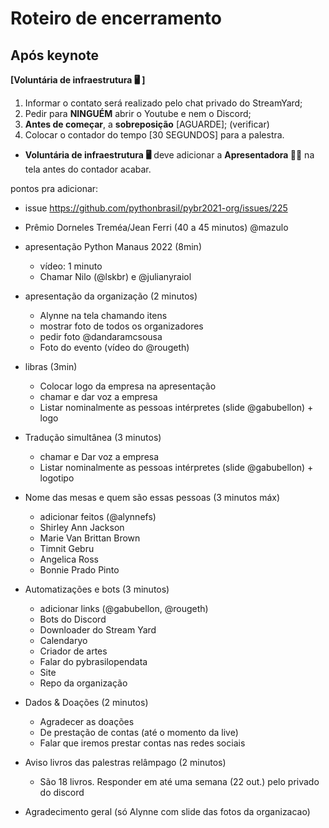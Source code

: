 # Roteiro de encerramento

## Após keynote

**[Voluntária de infraestrutura :desktop_computer: ]**

1. Informar o contato será realizado pelo chat privado do StreamYard;
2. Pedir para **NINGUÉM** abrir o Youtube e nem o Discord;
3. **Antes de começar**, a **sobreposição** [AGUARDE]; (verificar)
4. Colocar o contador do tempo [30 SEGUNDOS] para a palestra.

- **Voluntária de infraestrutura :desktop_computer:** deve adicionar a **Apresentadora :woman_juggling:** na tela antes do contador acabar.

pontos pra adicionar:
- issue https://github.com/pythonbrasil/pybr2021-org/issues/225
- Prêmio Dorneles Treméa/Jean Ferri (40 a 45 minutos) @mazulo

- apresentação Python Manaus 2022 (8min)
    - vídeo: 1 minuto
    - Chamar Nilo (@lskbr) e @julianyraiol

- apresentação da organização 
    (2 minutos)
    - Alynne na tela chamando itens
    - mostrar foto de todos os organizadores
    - pedir foto @dandaramcsousa 
    - Foto do evento (vídeo do @rougeth)
- libras (3min)
    - Colocar logo da empresa na apresentação
    - chamar e dar voz a empresa
    - Listar nominalmente as pessoas intérpretes (slide @gabubellon) + logo

- Tradução simultânea (3 minutos)
    - chamar e Dar voz a empresa
    - Listar nominalmente as pessoas intérpretes  (slide @gabubellon) + logotipo
- Nome das mesas e quem são essas pessoas (3 minutos máx)
    - adicionar feitos (@alynnefs)
    - Shirley Ann Jackson 
    - Marie Van Brittan Brown
    - Timnit Gebru
    - Angelica Ross 
    - Bonnie Prado Pinto

- Automatizações e bots (3 minutos)
    - adicionar links (@gabubellon, @rougeth)
    - Bots do Discord
    - Downloader do Stream Yard
    - Calendaryo
    - Criador de artes
    - Falar do pybrasilopendata
    - Site
    - Repo da organização
- Dados & Doações (2 minutos)
    - Agradecer as doações
    - De prestação de contas (até o momento da live)
    - Falar que iremos prestar contas nas redes sociais
- Aviso livros das palestras relâmpago (2 minutos)
    - São 18 livros. Responder em até uma semana (22 out.) pelo privado do discord
- Agradecimento geral (só Alynne com slide das fotos da organizacao)



